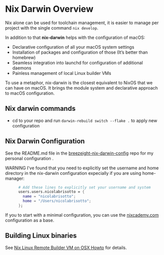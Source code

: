 # Nix Darwin Overview

Nix alone can be used for toolchain management, it is easier to manage per project with the single command `nix develop`.

In addition to that **nix-darwin** helps with the configuration of macOS:

* Declarative configuration of all your macOS system settings
* Installation of packages and configuration of those (It’s better than homebrew)
* Seamless integration into launchd for configuration of additional daemons
* Painless management of local Linux builder VMs


To use a metaphor, nix-darwin is the closest equivalent to NixOS that we can have on macOS. It brings the module system and declarative approach to macOS configuration.

## Nix darwin commands

* cd to your repo and run `darwin-rebuild switch --flake .` to apply new configuration

## Nix Darwin Configuration

See the README.md file in the [breezeight-nix-darwin-config](https://github.com/breezeight/breezeight-nix-darwin-config) repo for my personal configuration .

WARNING I've found that you need to explicitly set the username and home directory in the nix-darwin configuration expecially if you are using home-manager:
```nix
      # Add these lines to explicitly set your username and system
      users.users.nicolabrisotto = {
        name = "nicolabrisotto";
        home = "/Users/nicolabrisotto";
      };
```

If you to start with a minimal configuration, you can use the [nixcademy.com](https://nixcademy.com/posts/nix-on-macos/) configuration as a base.


## Building Linux binaries

See [Nix Linux Remote Builder VM on OSX Howto](dev/nix/nix-linux-remote-builder-vm-on-osx-howto.md) for details.

